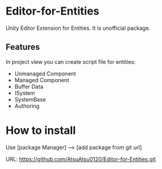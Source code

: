 # Editor-for-Entities
Unity Editor Extension for Entities. It is unofficial package.

## Features
In project view you can create script file for entities:
- Unmanaged Component
- Managed Component
- Buffer Data
- ISystem
- SystemBase
- Authoring

# How to install
Use [package Manager] --> [add package from git url] 

URL: https://github.com/AtsuAtsu0120/Editor-for-Entities.git
